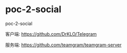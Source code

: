 # poc-2-social
poc-2-social

客户端: https://github.com/DrKLO/Telegram

服务端: https://github.com/teamgram/teamgram-server

